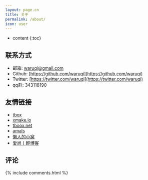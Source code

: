 ```yaml
---
layout: page.cn
title: 关于
permalink: /about/
icon: user
---
```


* content
{:toc}

## 联系方式

* 邮箱: [waruqi@gmail.com](waruqi@gmail.com)
* Github: [https://github.com/waruqi](https://github.com/waruqi)
* Twitter: [https://twitter.com/waruqi](https://twitter.com/waruqi)
* qq群: 343118190

## 友情链接

* [tbox](http://github.com/waruqi/tbox)
* [xmake.io](http://www.xmake.io/cn)
* [tboox.net](http://www.tboox.net/cn)
* [amals](http://www.amals.org)
* [懒人的小窝](http://www.suppore.cn)
* [愛尚丨輕博客](http://crackerme.github.io/)


## 评论

{% include comments.html %}
